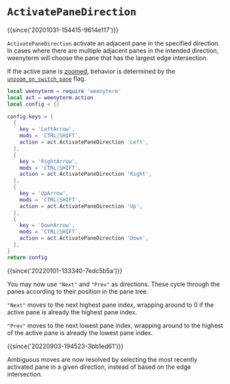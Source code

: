 # `ActivatePaneDirection`

{{since('20201031-154415-9614e117')}}

`ActivatePaneDirection` activate an adjacent pane in the specified direction.
In cases where there are multiple adjacent panes in the intended direction,
weenyterm will choose the pane that has the largest edge intersection.

If the active pane is [zoomed](TogglePaneZoomState.md), behavior is determined
by the [`unzoom_on_switch_pane`](../config/unzoom_on_switch_pane.md) flag. 

```lua
local weenyterm = require 'weenyterm'
local act = weenyterm.action
local config = {}

config.keys = {
  {
    key = 'LeftArrow',
    mods = 'CTRL|SHIFT',
    action = act.ActivatePaneDirection 'Left',
  },
  {
    key = 'RightArrow',
    mods = 'CTRL|SHIFT',
    action = act.ActivatePaneDirection 'Right',
  },
  {
    key = 'UpArrow',
    mods = 'CTRL|SHIFT',
    action = act.ActivatePaneDirection 'Up',
  },
  {
    key = 'DownArrow',
    mods = 'CTRL|SHIFT',
    action = act.ActivatePaneDirection 'Down',
  },
}
return config
```

{{since('20220101-133340-7edc5b5a')}}

You may now use `"Next"` and `"Prev"` as directions.  These cycle
through the panes according to their position in the pane tree.

`"Next"` moves to the next highest pane index, wrapping around to 0
if the active pane is already the highest pane index.

`"Prev"` moves to the next lowest pane index, wrapping around to
the highest of the active pane is already the lowest pane index.

{{since('20220903-194523-3bb1ed61')}}

Ambiguous moves are now resolved by selecting the most recently activated pane
in a given direction, instead of based on the edge intersection.
